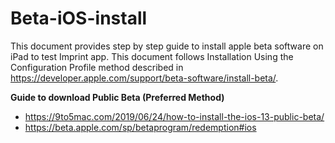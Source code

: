 # Beta-iOS-install
This document provides step by step guide to install apple beta software on iPad to test Imprint app. This document follows Installation Using the Configuration Profile method described in https://developer.apple.com/support/beta-software/install-beta/. 

**Guide to download Public Beta (Preferred Method)**
- https://9to5mac.com/2019/06/24/how-to-install-the-ios-13-public-beta/
- https://beta.apple.com/sp/betaprogram/redemption#ios

